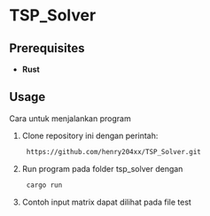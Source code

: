 # TSP_Solver

## Prerequisites

- **Rust**  

## Usage
Cara untuk menjalankan program

1. Clone repository ini dengan perintah:
    ```bash
     https://github.com/henry204xx/TSP_Solver.git
    ```
2. Run program pada folder tsp_solver dengan
    ```bash
     cargo run
    ```
3. Contoh input matrix dapat dilihat pada file test